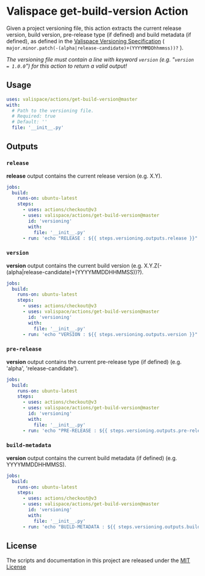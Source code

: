 # Valispace get-build-version Action

Given a project versioning file, this action extracts the current release version, build version, pre-release type (if defined) and build metadata (if defined), as defined in the [Valispace Versioning Specification](https://valispace.atlassian.net/wiki/spaces/~62b97f79c9f2df7b608a092f/pages/2083324008/Valispace+Versioning+Specification) ( `major.minor.patch(-(alpha|release-candidate)+(YYYYMMDDhhmmss))?` ).

_The versioning file must contain a line with keyword `version` (e.g. "`version = 1.0.0`") for this action to return a valid output!_

## Usage

<!-- start usage -->
```yaml
uses: valispace/actions/get-build-version@master
with:
  # Path to the versioning file.
  # Required: true
  # Default: ''
  file: '__init__.py'
```
<!-- end usage -->

## Outputs

### `release`

**release** output contains the current release version (e.g. X.Y).

```yaml
jobs:
  build:
    runs-on: ubuntu-latest
    steps:
      - uses: actions/checkout@v3
      - uses: valispace/actions/get-build-version@master
        id: 'versioning'
        with:
          file: '__init__.py'
      - run: 'echo "RELEASE : ${{ steps.versioning.outputs.release }}"'
```

### `version`

**version** output contains the current build version (e.g. X.Y.Z(-(alpha|release-candidate)+(YYYYMMDDHHMMSS))?).

```yaml
jobs:
  build:
    runs-on: ubuntu-latest
    steps:
      - uses: actions/checkout@v3
      - uses: valispace/actions/get-build-version@master
        id: 'versioning'
        with:
          file: '__init__.py'
      - run: 'echo "VERSION : ${{ steps.versioning.outputs.version }}"'
```

### `pre-release`

**version** output contains the current pre-release type (if defined) (e.g. 'alpha', 'release-candidate').

```yaml
jobs:
  build:
    runs-on: ubuntu-latest
    steps:
      - uses: actions/checkout@v3
      - uses: valispace/actions/get-build-version@master
        id: 'versioning'
        with:
          file: '__init__.py'
      - run: 'echo "PRE-RELEASE : ${{ steps.versioning.outputs.pre-release }}"'
```

### `build-metadata`

**version** output contains the current build metadata (if defined) (e.g. YYYYMMDDHHMMSS).

```yaml
jobs:
  build:
    runs-on: ubuntu-latest
    steps:
      - uses: actions/checkout@v3
      - uses: valispace/actions/get-build-version@master
        id: 'versioning'
        with:
          file: '__init__.py'
      - run: 'echo "BUILD-METADATA : ${{ steps.versioning.outputs.build-metadata }}"'
```

## License

The scripts and documentation in this project are released under the [MIT License](LICENSE)

